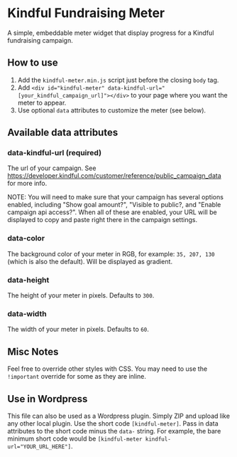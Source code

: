 # Kindful Fundraising Meter

A simple, embeddable meter widget that display progress for a Kindful fundraising campaign.

## How to use

1. Add the `kindful-meter.min.js` script just before the closing `body` tag.
2. Add `<div id="kindful-meter" data-kindful-url="[your_kindful_campaign_url]"></div>` to your page where you want the meter to appear.
3. Use optional `data` attributes to customize the meter (see below).

## Available data attributes

### data-kindful-url (required)

The url of your campaign. See https://developer.kindful.com/customer/reference/public_campaign_data for more info.

NOTE: You will need to make sure that your campaign has several options enabled, including "Show goal amount?", "Visible to public?, and "Enable campaign api access?". When all of these are enabled, your URL will be displayed to copy and paste right there in the campaign settings.

### data-color

The background color of your meter in RGB, for example: `35, 207, 130` (which is also the default). Will be displayed as gradient.

### data-height

The height of your meter in pixels. Defaults to `300`.

### data-width

The width of your meter in pixels. Defaults to `60`.

## Misc Notes

Feel free to override other styles with CSS. You may need to use the `!important` override for some as they are inline.

## Use in Wordpress

This file can also be used as a Wordpress plugin. Simply ZIP and upload like any other local plugin. Use the short code `[kindful-meter]`. Pass in data attributes to the short code minus the `data-` string. For example, the bare minimum short code would be `[kindful-meter kindful-url="YOUR_URL_HERE"]`.